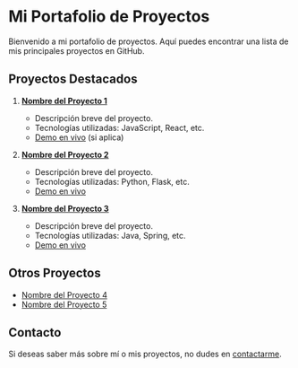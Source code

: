 # Mi Portafolio de Proyectos

Bienvenido a mi portafolio de proyectos. Aquí puedes encontrar una lista de mis principales proyectos en GitHub.

## Proyectos Destacados

1. **[Nombre del Proyecto 1](URL-del-repositorio-1)**
   - Descripción breve del proyecto.
   - Tecnologías utilizadas: JavaScript, React, etc.
   - [Demo en vivo](URL-de-la-demo) (si aplica)

2. **[Nombre del Proyecto 2](URL-del-repositorio-2)**
   - Descripción breve del proyecto.
   - Tecnologías utilizadas: Python, Flask, etc.
   - [Demo en vivo](URL-de-la-demo)

3. **[Nombre del Proyecto 3](URL-del-repositorio-3)**
   - Descripción breve del proyecto.
   - Tecnologías utilizadas: Java, Spring, etc.
   - [Demo en vivo](URL-de-la-demo)

## Otros Proyectos

- [Nombre del Proyecto 4](URL-del-repositorio-4)
- [Nombre del Proyecto 5](URL-del-repositorio-5)

## Contacto

Si deseas saber más sobre mí o mis proyectos, no dudes en [contactarme](tu-email-o-perfil-linkedin).
